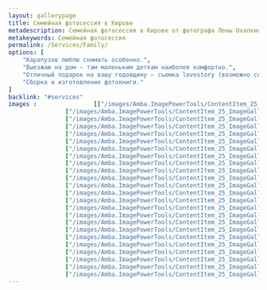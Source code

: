 ```yaml
---
layout: gallerypage
title: Семейная фотосессия в Кирове
metadescription: Семейная фотосессия в Кирове от фотографа Лены Охапкиной, закажите фотографии для вашего семейного альбома
metakeywords: Семейная фотосессия
permalink: /Services/Family/
options: [
    "Карапузов люблю снимать особенно.",
    "Выезжаю на дом — там маленьким деткам наиболее комфортно.",
    "Отличный подарок на вашу годовщину — съемка lovestory (возможно собрание слайд-шоу из полученных фото).",
    "Сборка и изготовление фотокниги."
]
backlink: "#services"
images : 				[["/images/Amba.ImagePowerTools/ContentItem_25_ImageGallery/IMG_0600-.jpg", "/images/Amba.ImageCache/Default/Amba.ImagePowerTools/ContentItem_25_ImageGallery/IMG_0600--DE91E73BE9C37EDAAEEF74A71944B1F6.jpg", "детская фотосессия Киров"],
                ["/images/Amba.ImagePowerTools/ContentItem_25_ImageGallery/IMG_8177.JPG", "/images/Amba.ImageCache/Default/Amba.ImagePowerTools/ContentItem_25_ImageGallery/IMG_8177-DE91E73BE9C37EDAAEEF74A71944B1F6.jpg", "семейная  фотосессия Киров"],
                ["/images/Amba.ImagePowerTools/ContentItem_25_ImageGallery/IMG_5456-.jpg", "/images/Amba.ImageCache/Default/Amba.ImagePowerTools/ContentItem_25_ImageGallery/IMG_5456--DE91E73BE9C37EDAAEEF74A71944B1F6.jpg", "фотосессия в ожидании чуда Киров"],
                ["/images/Amba.ImagePowerTools/ContentItem_25_ImageGallery/IMG_5384.JPG", "/images/Amba.ImageCache/Default/Amba.ImagePowerTools/ContentItem_25_ImageGallery/IMG_5384-DE91E73BE9C37EDAAEEF74A71944B1F6.jpg", "фотосессия в ожидании чуда Киров"],
                ["/images/Amba.ImagePowerTools/ContentItem_25_ImageGallery/IMG_5437.JPG", "/images/Amba.ImageCache/Default/Amba.ImagePowerTools/ContentItem_25_ImageGallery/IMG_5437-DE91E73BE9C37EDAAEEF74A71944B1F6.jpg", "фотосессии беременным Киров"],
                ["/images/Amba.ImagePowerTools/ContentItem_25_ImageGallery/IMG_5659.JPG", "/images/Amba.ImageCache/Default/Amba.ImagePowerTools/ContentItem_25_ImageGallery/IMG_5659-DE91E73BE9C37EDAAEEF74A71944B1F6.jpg", "фотосессия в ожидании чуда Киров"],
                ["/images/Amba.ImagePowerTools/ContentItem_25_ImageGallery/big_0001.jpg", "/images/Amba.ImageCache/Default/Amba.ImagePowerTools/ContentItem_25_ImageGallery/big_0001-DE91E73BE9C37EDAAEEF74A71944B1F6.jpg", "романтическая фотосессия Киров"],
                ["/images/Amba.ImagePowerTools/ContentItem_25_ImageGallery/big_0004.jpg", "/images/Amba.ImageCache/Default/Amba.ImagePowerTools/ContentItem_25_ImageGallery/big_0004-DE91E73BE9C37EDAAEEF74A71944B1F6.jpg", "семейная  фотосессия Киров"],
                ["/images/Amba.ImagePowerTools/ContentItem_25_ImageGallery/IMG_3458-.jpg", "/images/Amba.ImageCache/Default/Amba.ImagePowerTools/ContentItem_25_ImageGallery/IMG_3458--DE91E73BE9C37EDAAEEF74A71944B1F6.jpg", "семейная  фотосессия Киров"],
                ["/images/Amba.ImagePowerTools/ContentItem_25_ImageGallery/big_0006.jpg", "/images/Amba.ImageCache/Default/Amba.ImagePowerTools/ContentItem_25_ImageGallery/big_0006-DE91E73BE9C37EDAAEEF74A71944B1F6.jpg", "семейная  фотосессия Киров"],
                ["/images/Amba.ImagePowerTools/ContentItem_25_ImageGallery/big_0003.jpg", "/images/Amba.ImageCache/Default/Amba.ImagePowerTools/ContentItem_25_ImageGallery/big_0003-DE91E73BE9C37EDAAEEF74A71944B1F6.jpg", "семейная съемка Киров"],
                ["/images/Amba.ImagePowerTools/ContentItem_25_ImageGallery/big_0007.jpg", "/images/Amba.ImageCache/Default/Amba.ImagePowerTools/ContentItem_25_ImageGallery/big_0007-DE91E73BE9C37EDAAEEF74A71944B1F6.jpg", "семейная  фотосессия Киров"],
                ["/images/Amba.ImagePowerTools/ContentItem_25_ImageGallery/big_0002.jpg", "/images/Amba.ImageCache/Default/Amba.ImagePowerTools/ContentItem_25_ImageGallery/big_0002-DE91E73BE9C37EDAAEEF74A71944B1F6.jpg", "интересные места для фотосессий"],
                ["/images/Amba.ImagePowerTools/ContentItem_25_ImageGallery/222.jpg", "/images/Amba.ImageCache/Default/Amba.ImagePowerTools/ContentItem_25_ImageGallery/222-DE91E73BE9C37EDAAEEF74A71944B1F6.jpg", "съемка беременной девушки Киров"],
                ["/images/Amba.ImagePowerTools/ContentItem_25_ImageGallery/big_0010.jpg", "/images/Amba.ImageCache/Default/Amba.ImagePowerTools/ContentItem_25_ImageGallery/big_0010-DE91E73BE9C37EDAAEEF74A71944B1F6.jpg", "семейная  фотосессия Киров"],
                ["/images/Amba.ImagePowerTools/ContentItem_25_ImageGallery/big_0011.jpg", "/images/Amba.ImageCache/Default/Amba.ImagePowerTools/ContentItem_25_ImageGallery/big_0011-DE91E73BE9C37EDAAEEF74A71944B1F6.jpg", "семейная съемка Киров"],
                ["/images/Amba.ImagePowerTools/ContentItem_25_ImageGallery/11.jpg", "/images/Amba.ImageCache/Default/Amba.ImagePowerTools/ContentItem_25_ImageGallery/11-DE91E73BE9C37EDAAEEF74A71944B1F6.jpg", "съемка беременной девушки Киров"],
                ["/images/Amba.ImagePowerTools/ContentItem_25_ImageGallery/big_0009.jpg", "/images/Amba.ImageCache/Default/Amba.ImagePowerTools/ContentItem_25_ImageGallery/big_0009-DE91E73BE9C37EDAAEEF74A71944B1F6.jpg", "семейная  фотосессия Киров"],
                ["/images/Amba.ImagePowerTools/ContentItem_25_ImageGallery/big_0008.jpg", "/images/Amba.ImageCache/Default/Amba.ImagePowerTools/ContentItem_25_ImageGallery/big_0008-DE91E73BE9C37EDAAEEF74A71944B1F6.jpg", "семейная съемка Киров"],
                ["/images/Amba.ImagePowerTools/ContentItem_25_ImageGallery/IMG_2026.jpg", "/images/Amba.ImageCache/Default/Amba.ImagePowerTools/ContentItem_25_ImageGallery/IMG_2026-DE91E73BE9C37EDAAEEF74A71944B1F6.jpg", "семейная  фотосессия Киров"],
                ["/images/Amba.ImagePowerTools/ContentItem_25_ImageGallery/big_0012.jpg", "/images/Amba.ImageCache/Default/Amba.ImagePowerTools/ContentItem_25_ImageGallery/big_0012-DE91E73BE9C37EDAAEEF74A71944B1F6.jpg", "интересные места для фотосессии Киров"],
                ["/images/Amba.ImagePowerTools/ContentItem_25_ImageGallery/big_0015.jpg", "/images/Amba.ImageCache/Default/Amba.ImagePowerTools/ContentItem_25_ImageGallery/big_0015-DE91E73BE9C37EDAAEEF74A71944B1F6.jpg", "семейная съемка Киров"],
                ["/images/Amba.ImagePowerTools/ContentItem_25_ImageGallery/big_0014.jpg", "/images/Amba.ImageCache/Default/Amba.ImagePowerTools/ContentItem_25_ImageGallery/big_0014-DE91E73BE9C37EDAAEEF74A71944B1F6.jpg", "семейная  фотосессия Киров"],
                ["/images/Amba.ImagePowerTools/ContentItem_25_ImageGallery/big_0013.jpg", "/images/Amba.ImageCache/Default/Amba.ImagePowerTools/ContentItem_25_ImageGallery/big_0013-DE91E73BE9C37EDAAEEF74A71944B1F6.jpg", "семейная съемка Киров"]]
---
```

